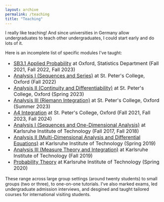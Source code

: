 ```yaml
---
layout: archive
permalink: /teaching
title: "Teaching"
---
```


I really like teaching! 
And since universities in Germany allow undergraduates to teach other undergraduates, I could start early and do lots of it.
<!--I started teaching tutorials in my second year of under
I really like teaching! I have over seven years of 
subjects, languages, and class sizes, from single students to pairs, to groups of over twenty. 
I've also participated in undergraduate interviewing at Oxford.-->
Here is an incomplete list of specific modules I've taught:

<ul style="font-size: 16px">
    <li><a href="https://courses.maths.ox.ac.uk/course/view.php?id=4998" rel="noopener nofollow noreferrer" target="_blank">SB3.1 Applied Probability</a> at Oxford, Statistics Department (Fall 2021, Fall 2022, Fall 2023)</li>
    <li><a href="https://courses.maths.ox.ac.uk/course/view.php?id=608" rel="noopener nofollow noreferrer" target="_blank">Analysis I (Sequences and Series)</a> at St. Peter's College, Oxford (Fall 2022)</li>
    <li><a href="https://courses.maths.ox.ac.uk/course/view.php?id=616" rel="noopener nofollow noreferrer" target="_blank">Analysis II (Continuity and Differentiability)</a> at St. Peter's College, Oxford (Spring 2023)</li>
    <li><a href="https://courses.maths.ox.ac.uk/course/view.php?id=621" rel="noopener nofollow noreferrer" target="_blank">Analysis III (Riemann Integration)</a> at St. Peter's College, Oxford (Summer 2023)</li>
    <li><a href="https://courses.maths.ox.ac.uk/course/view.php?id=1041" rel="noopener nofollow noreferrer" target="_blank">A4 Integration</a> at St. Peter's College, Oxford (Fall 2021, Fall 2023, Fall 2024)</li>
    <li><a href="https://www.math.kit.edu/iana1/edu/ana12023w/en" rel="noopener nofollow noreferrer" target="_blank">Analysis I (Sequences and One-Dimensional Analysis)</a> at Karlsruhe Institute of Technology (Fall 2017, Fall 2018)</li>
    <li><a href="https://www.math.kit.edu/iana1/edu/ana22024s/de" rel="noopener nofollow noreferrer" target="_blank">Analysis II (Multi-Dimensional Analysis and Differential Equations)</a> at Karlsruhe Institute of Technology (Spring 2019)</li>
    <li><a href="https://www.math.kit.edu/iana1/edu/ana32024w/de" rel="noopener nofollow noreferrer" target="_blank">Analysis III (Measure Theory and Integration)</a> at Karlsruhe Institute of Technology (Fall 2019)</li>
    <li><a href="https://www.math.kit.edu/stoch/edu/wtheo2024s/de" rel="noopener nofollow noreferrer" target="_blank">Probability Theory</a> at Karlsruhe Institute of Technology (Spring 2020)</li>
</ul>

These range across large group settings (around twenty students) to small groups (two or three), to one-on-one tutorials.
I've also marked exams, led undergraduate admission interviews, and desgined and taught tailored courses for international visiting students.

<!--Stats:
Applied Probability (2021/22, 22/23, 23/24)

St Peters:
A4 Integration (2021/22, 23/24)
Analysis I (2022/23)
Visiting Students A4 Integration (1 in 2023/24, one in 2024/25)

KIT:
Analysis I (2017/18, 2018/19)
Analysis II (2018/19)
Analysis III (2019/20)
WTheorie (2019/20)
-->
